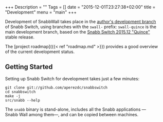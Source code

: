+++
Description = ""
Tags = []
date = "2015-12-01T23:27:38+02:00"
title = "Development"
menu = "main"
+++

Development of <span class="appname">SnabbWall</span> takes place in the [author's development branch](https://github.com/aperezdc/snabbswitch) of Snabb Switch, using branches with the `swall-` prefix: `swall-quince` is the main development branch, based on the [Snabb Switch 2015.12 "Quince"](https://github.com/SnabbCo/snabbswitch/releases/tag/v2015.12) stable release.

The [project roadmap]({{< ref "roadmap.md" >}}) provides a good overview of the current development status.


Getting Started
---------------

Setting up Snabb Switch for development takes just a few minutes:

```
git clone git://github.com/aperezdc/snabbswitch
cd snabbswitch
make -j
src/snabb --help
```

The `snabb` binary is stand-alone, includes all the Snabb applications —Snabb Wall among them—, and can be copied between machines.
